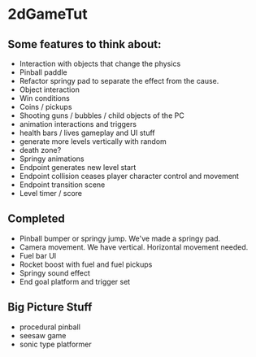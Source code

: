 # 2dGameTut

## Some features to think about:
- Interaction with objects that change the physics
- Pinball paddle
- Refactor springy pad to separate the effect from the cause.
- Object interaction
- Win conditions
- Coins / pickups
- Shooting guns / bubbles / child objects of the PC
- animation interactions and triggers
- health bars / lives gameplay and UI stuff
- generate more levels vertically with random
- death zone?
- Springy animations
- Endpoint generates new level start
- Endpoint collision ceases player character control and movement
- Endpoint transition scene
- Level timer / score

## Completed
- Pinball bumper or springy jump. We've made a springy pad.
- Camera movement. We have vertical. Horizontal movement needed.
- Fuel bar UI
- Rocket boost with fuel and fuel pickups
- Springy sound effect
- End goal platform and trigger set



## Big Picture Stuff
- procedural pinball
- seesaw game
- sonic type platformer
